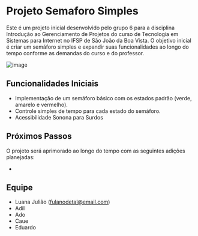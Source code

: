 # Projeto Semaforo Simples

Este é um projeto inicial desenvolvido pelo grupo 6 para a disciplina Introdução ao Gerenciamento de Projetos do curso de Tecnologia em Sistemas para Internet no IFSP de São João da Boa Vista. O objetivo inicial é criar um semáforo simples e expandir suas funcionalidades ao longo do tempo conforme as demandas do curso e do professor.


![image](https://github.com/luanajuliao/semaforo-grupo6/assets/128929284/f0259067-3a34-4e69-84eb-56f814d1e1dd)



## Funcionalidades Iniciais

- Implementação de um semáforo básico com os estados padrão (verde, amarelo e vermelho).
- Controle simples de tempo para cada estado do semáforo.
- Acessibilidade Sonona para Surdos
  
## Próximos Passos

O projeto será aprimorado ao longo do tempo com as seguintes adições planejadas:

-


## Equipe

- Luana Julião (fulanodetal@email.com)
- Adil
- Ado
- Caue
- Eduardo
  


